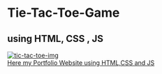 # Tie-Tac-Toe-Game
<h2>using HTML, CSS , JS </h2>


<a href="https://ibb.co/w6hJxxz"><img src="https://i.ibb.co/tCpZWWJ/tic-tac-toe-img.png" alt="tic-tac-toe-img" border="0"> <br> Here my Portfolio Website using HTML,CSS and JS</a>
